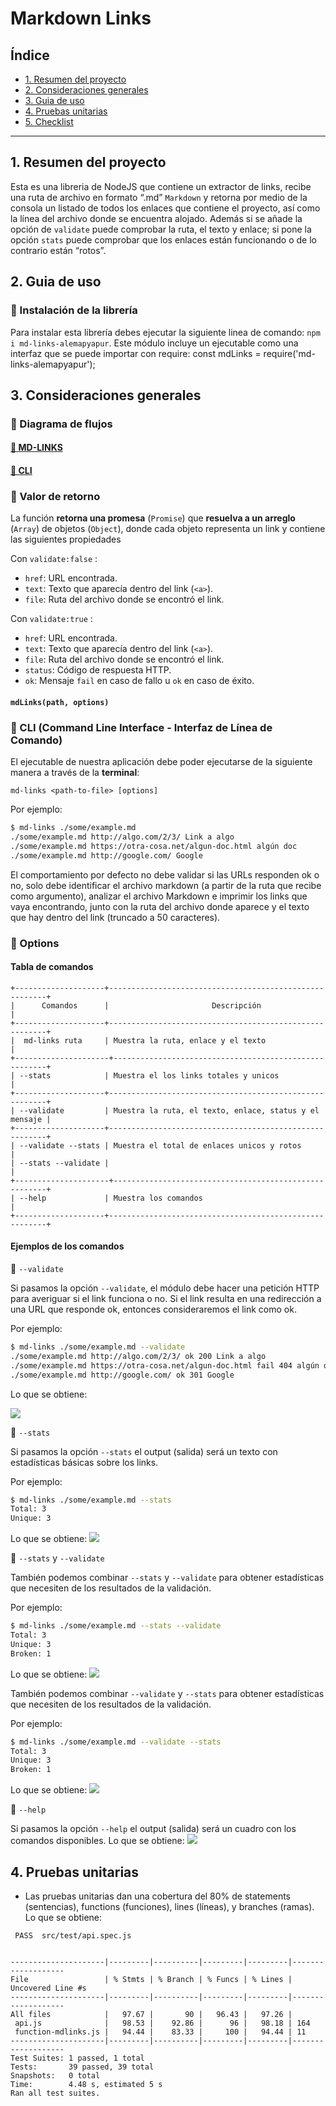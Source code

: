 # Markdown Links

## Índice

- [1. Resumen del proyecto](#1--resumen-del-proyecto)
- [2. Consideraciones generales](#2-consideraciones-generales)
- [3. Guia de uso](#3-guia-de-uso)
- [4. Pruebas unitarias](#4-pruebas-unitarias)
- [5. Checklist](#5-checklist)


---

## 1. Resumen del proyecto

Esta es una libreria de NodeJS que contiene un extractor de links, recibe una ruta de archivo en formato “.md” `Markdown` y retorna por medio de la consola un listado de todos los enlaces que contiene el proyecto, así como la línea del archivo donde se encuentra alojado. Además si se añade la opción de `validate` puede comprobar la ruta, el texto y enlace; si pone la opción `stats` puede comprobar que los enlaces están funcionando o de lo contrario están “rotos”.

## 2. Guia de uso

### 📌 Instalación de la librería

Para instalar esta librería debes ejecutar la siguiente linea de comando: `npm i md-links-alemapyapur`.
Este módulo incluye un ejecutable como una interfaz que se puede importar con require:
const mdLinks = require('md-links-alemapyapur');

## 3. Consideraciones generales

### 📌 Diagrama de flujos

#### [📎 MD-LINKS](https://raw.githubusercontent.com/Alemapyapur/LIM015-md-links/route/src/img/mdLinks-flowcharts.png)
#### [📎 CLI](https://raw.githubusercontent.com/Alemapyapur/LIM015-md-links/route/src/img/flowcharts-cli.jpg)

### 📌 Valor de retorno

La función **retorna una promesa** (`Promise`) que **resuelva a un arreglo**
(`Array`) de objetos (`Object`), donde cada objeto representa un link y contiene
las siguientes propiedades

Con `validate:false` :

- `href`: URL encontrada.
- `text`: Texto que aparecía dentro del link (`<a>`).
- `file`: Ruta del archivo donde se encontró el link.

Con `validate:true` :

- `href`: URL encontrada.
- `text`: Texto que aparecía dentro del link (`<a>`).
- `file`: Ruta del archivo donde se encontró el link.
- `status`: Código de respuesta HTTP.
- `ok`: Mensaje `fail` en caso de fallo u `ok` en caso de éxito.


#### `mdLinks(path, options)`

### 📌 CLI (Command Line Interface - Interfaz de Línea de Comando)

El ejecutable de nuestra aplicación debe poder ejecutarse de la siguiente
manera a través de la **terminal**:

`md-links <path-to-file> [options]`

Por ejemplo:

```sh
$ md-links ./some/example.md
./some/example.md http://algo.com/2/3/ Link a algo
./some/example.md https://otra-cosa.net/algun-doc.html algún doc
./some/example.md http://google.com/ Google
```

El comportamiento por defecto no debe validar si las URLs responden ok o no,
solo debe identificar el archivo markdown (a partir de la ruta que recibe como
argumento), analizar el archivo Markdown e imprimir los links que vaya
encontrando, junto con la ruta del archivo donde aparece y el texto
que hay dentro del link (truncado a 50 caracteres).

### 📌 Options

#### Tabla de comandos

    +--------------------+--------------------------------------------------------+
    |      Comandos      |                       Descripción                      |
    +--------------------+--------------------------------------------------------+
    |  md-links ruta     | Muestra la ruta, enlace y el texto                     |
    +---------------------+-------------------------------------------------------+
    | --stats            | Muestra el los links totales y unicos                  |
    +--------------------+--------------------------------------------------------+
    | --validate         | Muestra la ruta, el texto, enlace, status y el mensaje |
    +--------------------+--------------------------------------------------------+
    | --validate --stats | Muestra el total de enlaces unicos y rotos             |
    | --stats --validate |                                                        |
    +---------------------+-------------------------------------------------------+
    | --help             | Muestra los comandos                                   |
    +--------------------+--------------------------------------------------------+

#### Ejemplos de los comandos

📝 `--validate`

Si pasamos la opción `--validate`, el módulo debe hacer una petición HTTP para
averiguar si el link funciona o no. Si el link resulta en una redirección a una
URL que responde ok, entonces consideraremos el link como ok.

Por ejemplo:

```sh
$ md-links ./some/example.md --validate
./some/example.md http://algo.com/2/3/ ok 200 Link a algo
./some/example.md https://otra-cosa.net/algun-doc.html fail 404 algún doc
./some/example.md http://google.com/ ok 301 Google
```

Lo que se obtiene:

![](./src/img/mdLinks-route-validate.png)

📝 `--stats`

Si pasamos la opción `--stats` el output (salida) será un texto con estadísticas
básicas sobre los links.

Por ejemplo:

```sh
$ md-links ./some/example.md --stats
Total: 3
Unique: 3
```
Lo que se obtiene:
![](./src/img/mdLinks-route-stats.png)

📝 `--stats` y `--validate`

También podemos combinar `--stats` y `--validate` para obtener estadísticas que necesiten de los resultados de la validación.

Por ejemplo:

```sh
$ md-links ./some/example.md --stats --validate
Total: 3
Unique: 3
Broken: 1
```
Lo que se obtiene:
![](./src/img/mdLinks-route-stats-validate.png)

También podemos combinar `--validate` y `--stats` para obtener estadísticas que necesiten de los resultados de la validación.

Por ejemplo:

```sh
$ md-links ./some/example.md --validate --stats
Total: 3
Unique: 3
Broken: 1
```
Lo que se obtiene:
![](./src/img/mdLinks-route-validate-stats.png)

📝 `--help`

Si pasamos la opción `--help` el output (salida) será un cuadro con los comandos disponibles.
Lo que se obtiene:
![](./src/img/mdLinks-route-help.png)


## 4. Pruebas unitarias

- Las pruebas unitarias dan una cobertura del 80% de statements (sentencias), functions (funciones), lines (líneas), y branches (ramas).
Lo que se obtiene:

```
 PASS  src/test/api.spec.js


---------------------|---------|----------|---------|---------|-------------------
File                 | % Stmts | % Branch | % Funcs | % Lines | Uncovered Line #s 
---------------------|---------|----------|---------|---------|-------------------
All files            |   97.67 |       90 |   96.43 |   97.26 | 
 api.js              |   98.53 |    92.86 |      96 |   98.18 | 164
 function-mdlinks.js |   94.44 |    83.33 |     100 |   94.44 | 11
---------------------|---------|----------|---------|---------|-------------------
Test Suites: 1 passed, 1 total
Tests:       39 passed, 39 total
Snapshots:   0 total
Time:        4.48 s, estimated 5 s
Ran all test suites.

```
